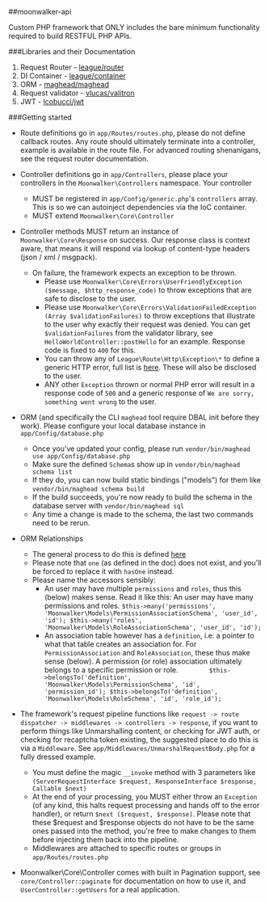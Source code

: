 ##moonwalker-api

Custom PHP framework that ONLY includes the bare minimum functionality required to build RESTFUL PHP APIs.

###Libraries and their Documentation
1. Request Router - [league/router](http://route.thephpleague.com)
2. DI Container - [league/container](http://container.thephpleague.com)
3. ORM - [maghead/maghead](https://github.com/maghead/maghead)
4. Request validator - [vlucas/valitron](https://github.com/vlucas/valitron)
5. JWT - [lcobucci/jwt](https://github.com/lcobucci/jwt)

###Getting started

* Route definitions go in `app/Routes/routes.php`, please do not define callback routes. Any route should ultimately terminate into a controller, example is available in the route file. For advanced routing shenanigans, see the request router documentation.

* Controller definitions go in `app/Controllers`, please place your controllers in the `Moonwalker\Controllers` namespace. Your controller
   - MUST be registered in `app/Config/generic.php`'s `controllers` array. This is so we can autoinject dependencies via the IoC container.
   - MUST extend `Moonwalker\Core\Controller`

* Controller methods MUST return an instance of `Moonwalker\Core\Response` on success. Our response class is context aware, that means it will respond via lookup of content-type headers (json / xml / msgpack).
    - On failure, the framework expects an exception to be thrown.
        - Please use `Moonwalker\Core\Errors\UserFriendlyException ($message, $http_response_code)` to throw exceptions that are safe to disclose to the user.
        - Please use `Moonwalker\Core\Errors\ValidationFailedException (Array $validationFailures)` to throw exceptions that illustrate to the user why exactly their request was denied. You can get `$validationFailures` from the validator library, see `HelloWorldController::postHello` for an example. Response code is fixed to `400` for this.
        - You can throw any of `League\Route\Http\Exception\*` to define a generic HTTP error, full list is [here](https://github.com/thephpleague/route/tree/master/src/Http/Exception). These will also be disclosed to the user.
        - ANY other `Exception` thrown or normal PHP error will result in a response code of `500` and a generic response of `We are sorry, something went wrong` to the user.

* ORM \(and specifically the CLI `maghead` tool require DBAL init before they work\). Please configure your local database instance in `app/Config/database.php` 
    - Once you've updated your config, please run `vendor/bin/maghead use app/Config/database.php`
    - Make sure the defined `Schema`s show up in `vendor/bin/maghead schema list`
    - If they do, you can now build static bindings ("models") for them like `vendor/bin/maghead schema build`
    - If the build succeeds, you're now ready to build the schema in the database server with `vendor/bin/maghead sql`
    - Any time a change is made to the schema, the last two commands need to be rerun.
    
* ORM Relationships
    - The general process to do this is defined [here](https://github.com/maghead/maghead/wiki/Defining-Relationship)
    - Please note that `one` (as defined in the doc) does not exist, and you'll be forced to replace it with `hasOne` instead.
    - Please name the accessors sensibly:
        - An user may have multiple `permissions` and `roles`, thus this (below) makes sense. Read it like this: An user may have many permissions and roles.
                ```
                $this->many('permissions', 'Moonwalker\Models\PermissionAssociationSchema', 'user_id', 'id');
                $this->many('roles', 'Moonwalker\Models\RoleAssociationSchema', 'user_id', 'id');
               ```
        - An association table however has a `definition`, i.e: a pointer to what that table creates an association for. For `PermissionAssociation` and `RoleAssociation`, these thus make sense (below). A permission (or role) association ultimately belongs to a specific permission or role.
                ```        
                $this->belongsTo('definition',  'Moonwalker\Models\PermissionSchema', 'id', 'permission_id');
                $this->belongsTo('definition',  'Moonwalker\Models\RoleSchema', 'id', 'role_id');
                ```
                
* The framework's request pipeline functions like `request -> route dispatcher -> middlewares -> controllers -> response`, if you want to perform things like Unmarshalling content, or checking for JWT auth, or checking for recaptcha token existing, the suggested place to do this is via a `Middleware`. See `app/Middlewares/UnmarshalRequestBody.php` for a fully dressed example.
    - You must define the magic `__invoke` method with 3 parameters like `(ServerRequestInterface $request, ResponseInterface $response, Callable $next)`
    - At the end of your processing, you MUST either throw an `Exception` (of any kind, this halts request processing and hands off to the error handler), or return `$next ($request, $response)`. Please note that these $request and $response objects do not have to be the same ones passed into the method, you're free to make changes to them before injecting them back into the pipeline.
    - Middlewares are attached to specific routes or groups in `app/Routes/routes.php`
    
* Moonwalker\Core\Controller comes with built in Pagination support, see `core/Controller::paginate` for documentation on how to use it, and `UserController::getUsers` for a real application.